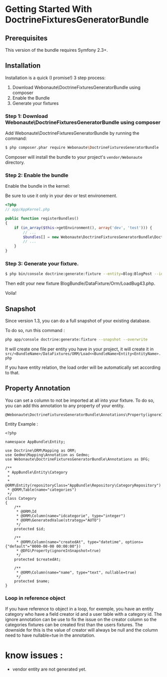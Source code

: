 Getting Started With DoctrineFixturesGeneratorBundle
==================================

## Prerequisites

This version of the bundle requires Symfony 2.3+.

## Installation

Installation is a quick (I promise!) 3 step process:

1. Download Webonaute\DoctrineFixturesGeneratorBundle using composer
2. Enable the Bundle
3. Generate your fixtures

### Step 1: Download Webonaute\DoctrineFixturesGeneratorBundle using composer

Add Webonaute\DoctrineFixturesGeneratorBundle by running the command:

``` bash
$ php composer.phar require Webonaute\DoctrineFixturesGeneratorBundle 'dev-master'
```

Composer will install the bundle to your project's `vendor/Webonaute` directory.

### Step 2: Enable the bundle

Enable the bundle in the kernel:

Be sure to use it only in your dev or test environement.

``` php
<?php
// app/AppKernel.php

public function registerBundles()
{
    if (in_array($this->getEnvironment(), array('dev', 'test'))) {
        // ...
        $bundles[] = new Webonaute\DoctrineFixturesGeneratorBundle\DoctrineFixturesGeneratorBundle(),
        // ...
    }
}
```

### Step 3: Generate your fixture.
``` bash
$ php bin/console doctrine:generate:fixture --entity=Blog:BlogPost --ids="12 534 124" --name="bug43" --order="1"
```

Then edit your new fixture BlogBundle/DataFixture/Orm/LoadBug43.php.

Voila!

## Snapshot

Since version 1.3, you can do a full snapshot of your existing database.

To do so, run this command :
``` bash
php app/console doctrine:generate:fixture --snapshot --overwrite
```
It will create one file per entity you have in your project, it will create it in ```src/<BundleName>/DataFixtures/ORM/Load<<BundleName>Entity<EntityName>.php```

If you have entity relation, the load order will be automatically set according to that.

## Property Annotation
You can set a column to not be imported at all into your fixture.
To do so, you can add this annotation to any property of your entity. 
```
@Webonaute\DoctrineFixturesGeneratorBundle\Annotations\Property(ignoreInSnapshot=true)
```

Entity Example :
```
<?php

namespace AppBundle\Entity;

use Doctrine\ORM\Mapping as ORM;
use Gedmo\Mapping\Annotation as Gedmo;
use Webonaute\DoctrineFixturesGeneratorBundle\Annotations as DFG;

/**
 * AppBundle\Entity\Category
 *
 * @ORM\Entity(repositoryClass="AppBundle\Repository\CategoryRepository")
 * @ORM\Table(name="categories")
 */
class Category
{
    /**
     * @ORM\Id
     * @ORM\Column(name="idcategorie", type="integer")
     * @ORM\GeneratedValue(strategy="AUTO")
     */
    protected $id;

    /**
     * @ORM\Column(name="createdAt", type="datetime", options={"default"="0000-00-00 00:00:00"})
     * @DFG\Property(ignoreInSnapshot=true)
     */
    protected $createdAt;

    /**
     * @ORM\Column(name="name", type="text", nullable=true)
     */
    protected $name;
}
```

### Loop in reference object
If you have reference to object in a loop, for exemple, you have an entity category who have a field creator id and a user table with a category id. The ignore annotation can be use to fix the issue on the creator column so the categories fixtures can be created first than the users fixtures. The downside for this is the value of creator will always be null and the column need to have nullable=tue in the annotation.

# know issues : 
 - vendor entity are not generated yet.
 
